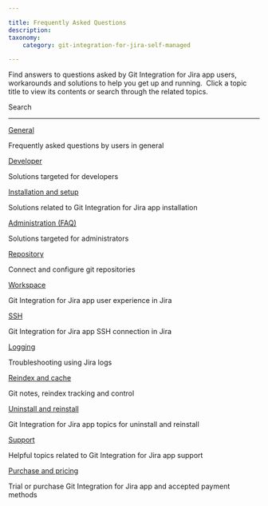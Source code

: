 ```yaml
---

title: Frequently Asked Questions
description:
taxonomy:
    category: git-integration-for-jira-self-managed

---
```


Find answers to questions asked by Git Integration for Jira app users, workarounds and solutions to help you get up and running.  Click a topic title to view its contents or search through the related topics.



 Search





* * *





[General](/git-integration-for-jira-self-managed/general-gij-self-managed)

Frequently asked questions by users in general



[Developer](/git-integration-for-jira-self-managed/developer-gij-self-managed)

Solutions targeted for developers



[Installation and setup](/git-integration-for-jira-self-managed/installation-and-setup-gij-self-managed)

Solutions related to Git Integration for Jira app installation



[Administration (FAQ)](/git-integration-for-jira-self-managed/administration-faq-gij-self-managed)

Solutions targeted for administrators



[Repository](/git-integration-for-jira-self-managed/repositories-gij-self-managed)

Connect and configure git repositories



[Workspace](/git-integration-for-jira-self-managed/workspace-gij-self-managed)

Git Integration for Jira app user experience in Jira



[SSH](/git-integration-for-jira-self-managed/ssh-gij-self-managed)

Git Integration for Jira app SSH connection in Jira



[Logging](/git-integration-for-jira-self-managed/logging-gij-self-managed)

Troubleshooting using Jira logs



[Reindex and cache](/git-integration-for-jira-self-managed/reindex-and-cache-gij-self-managed)

Git notes, reindex tracking and control



[Uninstall and reinstall](/git-integration-for-jira-self-managed/uninstall-and-reinstall-gij-self-managed)

Git Integration for Jira app topics for uninstall and reinstall



[Support](/git-integration-for-jira-self-managed/support-gij-self-managed)

Helpful topics related to Git Integration for Jira app support



[Purchase and pricing](/git-integration-for-jira-self-managed/purchase-and-pricing-gij-self-managed)

Trial or purchase Git Integration for Jira app and accepted payment methods